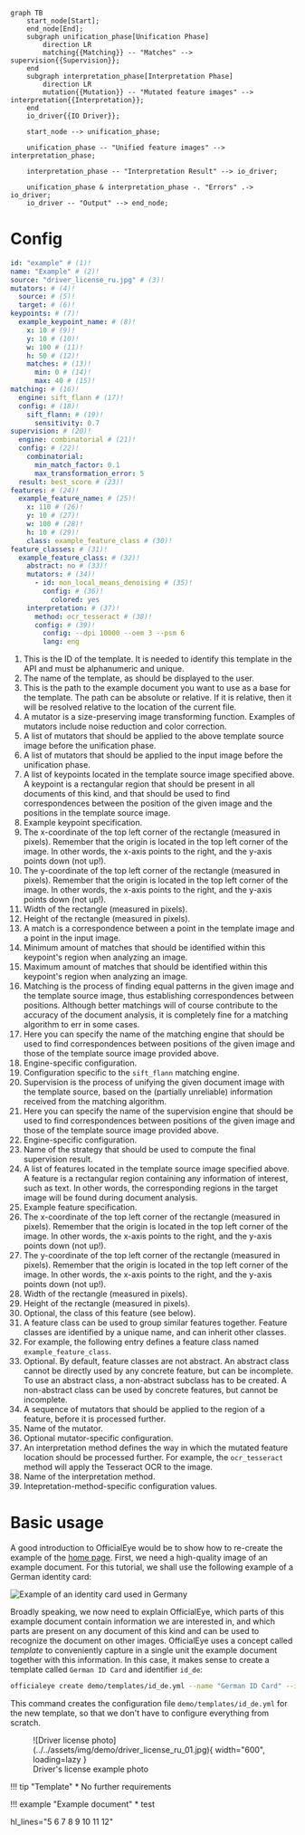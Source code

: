 ```mermaid
graph TB
    start_node[Start];
    end_node[End];
    subgraph unification_phase[Unification Phase]
        direction LR
        matching{{Matching}} -- "Matches" --> supervision{{Supervision}};
    end
    subgraph interpretation_phase[Interpretation Phase]
        direction LR
        mutation{{Mutation}} -- "Mutated feature images" --> interpretation{{Interpretation}};
    end
    io_driver{{IO Driver}};
    
    start_node --> unification_phase;
    
    unification_phase -- "Unified feature images" --> interpretation_phase;
    
    interpretation_phase -- "Interpretation Result" --> io_driver;
    
    unification_phase & interpretation_phase -. "Errors" .-> io_driver;
    io_driver -- "Output" --> end_node;
```

# Config

```yaml title="driver_license_ru.yml"
id: "example" # (1)!
name: "Example" # (2)!
source: "driver_license_ru.jpg" # (3)!
mutators: # (4)!
  source: # (5)!
  target: # (6)!
keypoints: # (7)!
  example_keypoint_name: # (8)! 
    x: 10 # (9)!
    y: 10 # (10)!
    w: 100 # (11)!
    h: 50 # (12)!
    matches: # (13)!
      min: 0 # (14)!
      max: 40 # (15)!
matching: # (16)!
  engine: sift_flann # (17)! 
  config: # (18)!
    sift_flann: # (19)!
      sensitivity: 0.7
supervision: # (20)!
  engine: combinatorial # (21)!
  config: # (22)!
    combinatorial:
      min_match_factor: 0.1
      max_transformation_error: 5
  result: best_score # (23)!
features: # (24)!
  example_feature_name: # (25)!
    x: 110 # (26)!
    y: 10 # (27)!
    w: 100 # (28)!
    h: 10 # (29)!
    class: example_feature_class # (30)!
feature_classes: # (31)!
  example_feature_class: # (32)!
    abstract: no # (33)!
    mutators: # (34)!
      - id: non_local_means_denoising # (35)!
        config: # (36)!
          colored: yes
    interpretation: # (37)!
      method: ocr_tesseract # (38)!
      config: # (39)!
        config: --dpi 10000 --oem 3 --psm 6
        lang: eng
```

1. This is the ID of the template. It is needed to identify this template in the API and must be alphanumeric and unique.
2. The name of the template, as should be displayed to the user.
3. This is the path to the example document you want to use as a base for the template. The path can be absolute or relative. If it is relative, then it will be resolved relative to the location of the current file.
4. A mutator is a size-preserving image transforming function. Examples of mutators include noise reduction and color correction.
5. A list of mutators that should be applied to the above template source image before the unification phase.
6. A list of mutators that should be applied to the input image before the unification phase.
7. A list of keypoints located in the template source image specified above. A keypoint is a rectangular region that should be present in all documents of this kind, and that should be used to find correspondences between the position of the given image and the positions in the template source image.
8. Example keypoint specification.
9. The x-coordinate of the top left corner of the rectangle (measured in pixels). Remember that the origin is located in the top left corner of the image. In other words, the x-axis points to the right, and the y-axis points down (not up!).
10. The y-coordinate of the top left corner of the rectangle (measured in pixels). Remember that the origin is located in the top left corner of the image. In other words, the x-axis points to the right, and the y-axis points down (not up!).
11. Width of the rectangle (measured in pixels).
12. Height of the rectangle (measured in pixels).
13. A match is a correspondence between a point in the template image and a point in the input image.
14. Minimum amount of matches that should be identified within this keypoint's region when analyzing an image.
15. Maximum amount of matches that should be identified within this keypoint's region when analyzing an image.
16. Matching is the process of finding equal patterns in the given image and the template source image, thus establishing correspondences between positions. Although better matchings will of course contribute to the accuracy of the document analysis, it is completely fine for a matching algorithm to err in some cases.
17. Here you can specify the name of the matching engine that should be used to find correspondences between positions of the given image and those of the template source image provided above.
18. Engine-specific configuration.
19. Configuration specific to the `sift_flann` matching engine.
20. Supervision is the process of unifying the given document image with the template source, based on the (partially unreliable) information received from the matching algorithm.
21. Here you can specify the name of the supervision engine that should be used to find correspondences between positions of the given image and those of the template source image provided above.
22. Engine-specific configuration.
23. Name of the strategy that should be used to compute the final supervision result.
24. A list of features located in the template source image specified above. A feature is a rectangular region containing any information of interest, such as text. In other words, the corresponding regions in the target image will be found during document analysis.
25. Example feature specification.
26. The x-coordinate of the top left corner of the rectangle (measured in pixels). Remember that the origin is located in the top left corner of the image. In other words, the x-axis points to the right, and the y-axis points down (not up!).
27. The y-coordinate of the top left corner of the rectangle (measured in pixels). Remember that the origin is located in the top left corner of the image. In other words, the x-axis points to the right, and the y-axis points down (not up!).
28. Width of the rectangle (measured in pixels).
29. Height of the rectangle (measured in pixels).
30. Optional, the class of this feature (see below).
31. A feature class can be used to group similar features together. Feature classes are identified by a unique name, and can inherit other classes.
32. For example, the following entry defines a feature class named `example_feature_class`.
33. Optional. By default, feature classes are not abstract. An abstract class cannot be directly used by any concrete feature, but can be incomplete. To use an abstract class, a non-abstract subclass has to be created. A non-abstract class can be used by concrete features, but cannot be incomplete.
34. A sequence of mutators that should be applied to the region of a feature, before it is processed further.
35. Name of the mutator.
36. Optional mutator-specific configuration.
37. An interpretation method defines the way in which the mutated feature location should be processed further. For example, the `ocr_tesseract` method will apply the Tesseract OCR to the image.
38. Name of the interpretation method.
39. Intepretation-method-specific configuration values.

# Basic usage

A good introduction to OfficialEye would be to show how to re-create the example of the [home page](index.md). First, we need a high-quality image of an example document. For this tutorial, we shall use the following example of a German identity card:

![Example of an identity card used in Germany](assets/img/identity_card_de.jpg "Example of an identity card used in Germany")

Broadly speaking, we now need to explain OfficialEye, which parts of this example document contain information we are interested in, and which parts are present on any document of this kind and can be used to recognize the document on other images. OfficialEye uses a concept called *template* to conveniently capture in a single unit the example document together with this information. In this case, it makes sense to create a template called `German ID Card` and identifier `id_de`:

```bash
officialeye create demo/templates/id_de.yml --name "German ID Card" --id id_de --force
```

This command creates the configuration file `demo/templates/id_de.yml` for the new template, so that we don't have to configure everything from scratch.

<figure markdown>
  ![Driver license photo](../../assets/img/demo/driver_license_ru_01.jpg){ width="600", loading=lazy }
  <figcaption>Driver's license example photo</figcaption>
</figure>

<div class="grid" markdown>
!!! tip "Template"
    * No further requirements

!!! example "Example document"
    * test
</div>

hl_lines="5 6 7 8 9 10 11 12"